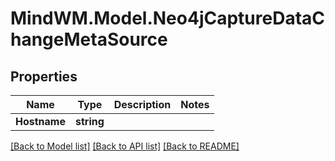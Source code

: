 # MindWM.Model.Neo4jCaptureDataChangeMetaSource

## Properties

Name | Type | Description | Notes
------------ | ------------- | ------------- | -------------
**Hostname** | **string** |  | 

[[Back to Model list]](../README.md#documentation-for-models) [[Back to API list]](../README.md#documentation-for-api-endpoints) [[Back to README]](../README.md)

